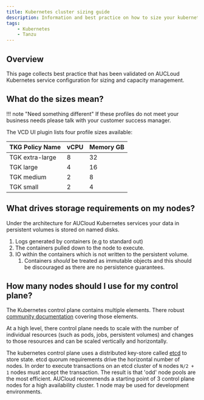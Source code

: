 ```yaml
---
title: Kubernetes cluster sizing guide
description: Information and best practice on how to size your kubernetes cluster
tags:
    - Kubernetes
    - Tanzu
---
```



## Overview
This page collects best practice that has been validated on AUCLoud Kubernetes service configuration for sizing and capacity management.


## What do the sizes mean?

!!! note "Need something different"
    If these profiles do not meet your business needs please talk with your customer success manager.

The VCD UI plugin lists four profile sizes available:

| TKG Policy Name | vCPU | Memory GB |
| :-------------- | ---- | --------- |
| TGK extra-large | 8    | 32        |
| TGK large       | 4    | 16        |
| TGK medium      | 2    | 8         |
| TGK small       | 2    | 4         |


## What drives storage requirements on my nodes?
Under the architecture for AUCloud Kubernetes services your data in persistent volumes is stored on named disks.

1. Logs generated by containers (e.g to standard out)
2. The containers pulled down to the node to execute.
3. IO within the containers which is not written to the persistent volume.
   1. Containers *should* be treated as immutable objects and this should be discouraged as there are no persistence guarantees.

## How many nodes should I use for my control plane?
The Kubernetes control plane contains multiple elements. There robust [community documentation](https://kubernetes.io/docs/concepts/overview/components) covering those elements.

At a high level, there control plane needs to scale with the number of individual resources (such as pods, jobs, persistent volumes) and changes to those resources and can be scaled vertically and horizontally.

The kubernetes control plane uses a distributed key-store called [etcd](https://etcd.io/) to store state.
etcd quorum requirements drive the horizontal number of nodes. In order to execute transactions on an etcd cluster of `N` nodes `N/2 + 1` nodes must accept the transaction. 
The result is that 'odd' node pools are the most efficient. AUCloud recommends a starting point of 3 control plane nodes for a high availability cluster.
1 node may be used for development environments. 












